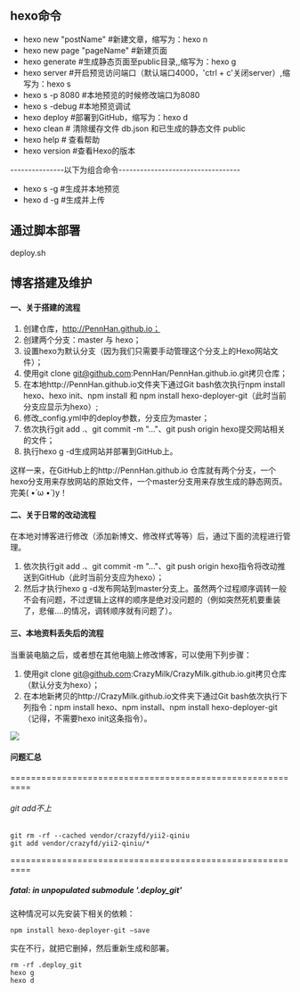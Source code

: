 ## hexo命令

+ hexo new "postName" #新建文章，缩写为：hexo n
+ hexo new page "pageName" #新建页面
+ hexo generate #生成静态页面至public目录,,缩写为：hexo g
+ hexo server #开启预览访问端口（默认端口4000，'ctrl + c'关闭server）,缩写为：hexo s
+ hexo s -p 8080  #本地预览的时候修改端口为8080
+ hexo s -debug #本地预览调试
+ hexo deploy #部署到GitHub，缩写为：hexo d
+ hexo clean  # 清除缓存文件 db.json 和已生成的静态文件 public
+ hexo help  # 查看帮助
+ hexo version  #查看Hexo的版本

---------------以下为组合命令----------------------------------

+ hexo s -g  #生成并本地预览
+ hexo d -g  #生成并上传

## 通过脚本部署
deploy.sh

## 博客搭建及维护

#### 一、关于搭建的流程
1. 创建仓库，http://PennHan.github.io；
2. 创建两个分支：master 与 hexo；
3. 设置hexo为默认分支（因为我们只需要手动管理这个分支上的Hexo网站文件）；
4. 使用git clone git@github.com:PennHan/PennHan.github.io.git拷贝仓库；
5. 在本地http://PennHan.github.io文件夹下通过Git bash依次执行npm install hexo、hexo init、npm install 和 npm install hexo-deployer-git（此时当前分支应显示为hexo）;
6. 修改_config.yml中的deploy参数，分支应为master；
7. 依次执行git add .、git commit -m "..."、git push origin hexo提交网站相关的文件；
8. 执行hexo g -d生成网站并部署到GitHub上。

这样一来，在GitHub上的http://PennHan.github.io 仓库就有两个分支，一个hexo分支用来存放网站的原始文件，一个master分支用来存放生成的静态网页。完美( •̀ ω •́ )y！

#### 二、关于日常的改动流程
在本地对博客进行修改（添加新博文、修改样式等等）后，通过下面的流程进行管理。
1. 依次执行git add .、git commit -m "..."、git push origin hexo指令将改动推送到GitHub（此时当前分支应为hexo）；
2. 然后才执行hexo g -d发布网站到master分支上。虽然两个过程顺序调转一般不会有问题，不过逻辑上这样的顺序是绝对没问题的（例如突然死机要重装了，悲催....的情况，调转顺序就有问题了）。

#### 三、本地资料丢失后的流程
当重装电脑之后，或者想在其他电脑上修改博客，可以使用下列步骤：
1. 使用git clone git@github.com:CrazyMilk/CrazyMilk.github.io.git拷贝仓库（默认分支为hexo）；
2. 在本地新拷贝的http://CrazyMilk.github.io文件夹下通过Git bash依次执行下列指令：npm install hexo、npm install、npm install hexo-deployer-git（记得，不需要hexo init这条指令）。


![](http://omoq9b9a3.bkt.clouddn.com/18-6-19/34128044.jpg)

#### 问题汇总

==========================================================

###### git add不上

```shell
git rm -rf --cached vendor/crazyfd/yii2-qiniu 
git add vendor/crazyfd/yii2-qiniu/*
```
==========================================================
##### fatal: in unpopulated submodule '.deploy_git'

这种情况可以先安装下相关的依赖：
```shell
npm install hexo-deployer-git –save
```
实在不行，就把它删掉，然后重新生成和部署。
```shell
rm -rf .deploy_git
hexo g
hexo d
```
